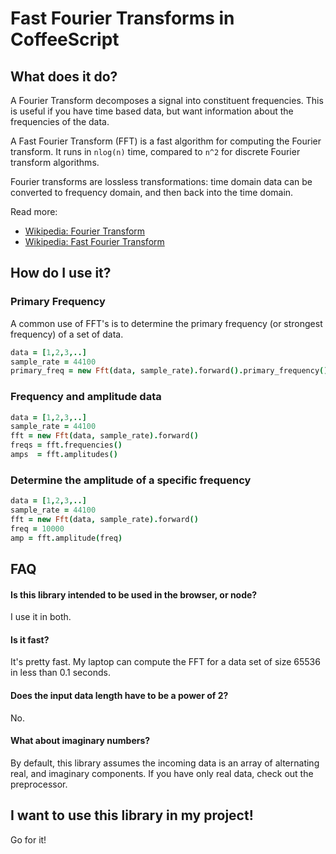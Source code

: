 Fast Fourier Transforms in CoffeeScript
=======================================
What does it do?
----------------
A Fourier Transform decomposes a signal into constituent frequencies.
This is useful if you have time based data, but want information about the frequencies of the data.

A Fast Fourier Transform (FFT) is a fast algorithm for computing the Fourier transform.
It runs in `nlog(n)` time, compared to `n^2` for discrete Fourier transform algorithms.

Fourier transforms are lossless transformations: time domain data can be converted to frequency domain, and then back into the time domain.

Read more:

* [Wikipedia: Fourier Transform](http://en.wikipedia.org/wiki/Fourier_transform)
* [Wikipedia: Fast Fourier Transform](http://en.wikipedia.org/wiki/Fft)


How do I use it?
----------------
### Primary Frequency
A common use of FFT's is to determine the primary frequency (or strongest frequency) of a set of data.

```coffeescript
data = [1,2,3,..]
sample_rate = 44100
primary_freq = new Fft(data, sample_rate).forward().primary_frequency()
```

### Frequency and amplitude data
```coffeescript
data = [1,2,3,..]
sample_rate = 44100
fft = new Fft(data, sample_rate).forward()
freqs = fft.frequencies()
amps  = fft.amplitudes()
```

### Determine the amplitude of a specific frequency
```coffeescript
data = [1,2,3,..]
sample_rate = 44100
fft = new Fft(data, sample_rate).forward()
freq = 10000
amp = fft.amplitude(freq)
```


FAQ
---
#### Is this library intended to be used in the browser, or node?
I use it in both.

#### Is it fast?
It's pretty fast. My laptop can compute the FFT for a data set of size 65536 in less than 0.1 seconds.

#### Does the input data length have to be a power of 2?
No.

#### What about imaginary numbers?
By default, this library assumes the incoming data is an array of alternating real, and imaginary components.
If you have only real data, check out the preprocessor.


I want to use this library in my project!
-----------------------------------------
Go for it!
